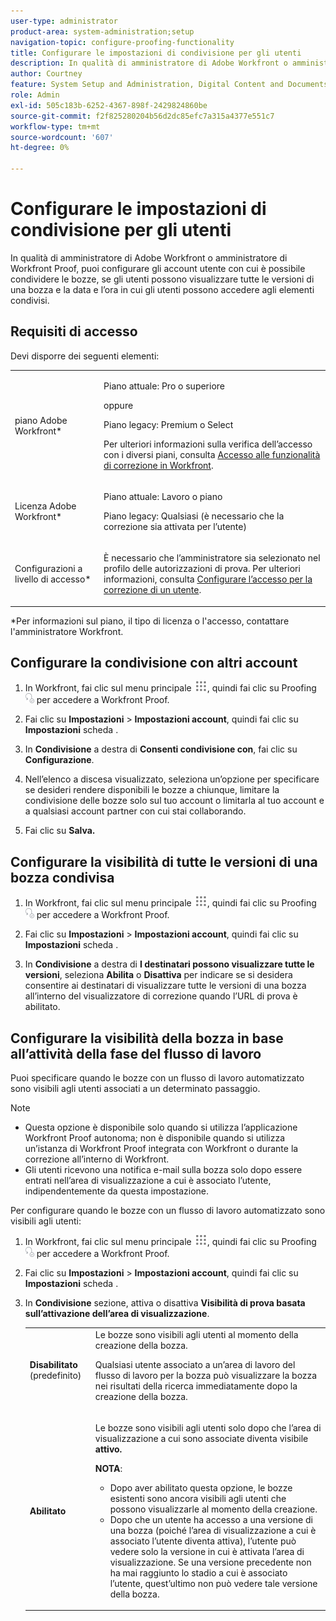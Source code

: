 ```yaml
---
user-type: administrator
product-area: system-administration;setup
navigation-topic: configure-proofing-functionality
title: Configurare le impostazioni di condivisione per gli utenti
description: In qualità di amministratore di Adobe Workfront o amministratore di Workfront Proof, puoi configurare gli account utente con cui è possibile condividere le bozze, se gli utenti possono visualizzare tutte le versioni di una bozza e la data e l’ora in cui gli utenti possono accedere agli elementi condivisi.
author: Courtney
feature: System Setup and Administration, Digital Content and Documents
role: Admin
exl-id: 505c183b-6252-4367-898f-2429824860be
source-git-commit: f2f825280204b56d2dc85efc7a315a4377e551c7
workflow-type: tm+mt
source-wordcount: '607'
ht-degree: 0%

---
```


# Configurare le impostazioni di condivisione per gli utenti

In qualità di amministratore di Adobe Workfront o amministratore di Workfront Proof, puoi configurare gli account utente con cui è possibile condividere le bozze, se gli utenti possono visualizzare tutte le versioni di una bozza e la data e l’ora in cui gli utenti possono accedere agli elementi condivisi.

## Requisiti di accesso

Devi disporre dei seguenti elementi:

<table style="table-layout:auto"> 
 <col> 
 <col> 
 <tbody> 
  <tr> 
   <td role="rowheader">piano Adobe Workfront*</td> 
   <td> <p>Piano attuale: Pro o superiore</p> <p>oppure</p> <p>Piano legacy: Premium o Select</p> <p>Per ulteriori informazioni sulla verifica dell’accesso con i diversi piani, consulta <a href="../../../administration-and-setup/manage-workfront/configure-proofing/access-to-proofing-functionality.md" class="MCXref xref">Accesso alle funzionalità di correzione in Workfront</a>.</p> </td> 
  </tr> 
  <tr> 
   <td role="rowheader">Licenza Adobe Workfront*</td> 
   <td> <p>Piano attuale: Lavoro o piano</p> <p>Piano legacy: Qualsiasi (è necessario che la correzione sia attivata per l’utente)</p> </td> 
  </tr> 
  <tr> 
   <td role="rowheader">Configurazioni a livello di accesso*</td> 
   <td> <p>È necessario che l’amministratore sia selezionato nel profilo delle autorizzazioni di prova. Per ulteriori informazioni, consulta <a href="../../../administration-and-setup/manage-workfront/configure-proofing/configure-a-users-proofing-access.md" class="MCXref xref">Configurare l’accesso per la correzione di un utente</a>.</p> </td> 
  </tr> 
 </tbody> 
</table>

&#42;Per informazioni sul piano, il tipo di licenza o l&#39;accesso, contattare l&#39;amministratore Workfront.

## Configurare la condivisione con altri account

1. In Workfront, fai clic sul menu principale ![](assets/main-menu-icon.png), quindi fai clic su Proofing ![](assets/proofing-in-main-menu.png) per accedere a Workfront Proof.

1. Fai clic su **Impostazioni** > **Impostazioni account**, quindi fai clic su **Impostazioni** scheda .

1. In **Condivisione** a destra di **Consenti condivisione con**, fai clic su **Configurazione**.

1. Nell’elenco a discesa visualizzato, seleziona un’opzione per specificare se desideri rendere disponibili le bozze a chiunque, limitare la condivisione delle bozze solo sul tuo account o limitarla al tuo account e a qualsiasi account partner con cui stai collaborando.
1. Fai clic su **Salva.**

## Configurare la visibilità di tutte le versioni di una bozza condivisa

1. In Workfront, fai clic sul menu principale ![](assets/main-menu-icon.png), quindi fai clic su Proofing ![](assets/proofing-in-main-menu.png) per accedere a Workfront Proof.

1. Fai clic su **Impostazioni** > **Impostazioni account**, quindi fai clic su **Impostazioni** scheda .

1. In **Condivisione** a destra di **I destinatari possono visualizzare tutte le versioni**, seleziona **Abilita** o **Disattiva** per indicare se si desidera consentire ai destinatari di visualizzare tutte le versioni di una bozza all’interno del visualizzatore di correzione quando l’URL di prova è abilitato.

## Configurare la visibilità della bozza in base all’attività della fase del flusso di lavoro

Puoi specificare quando le bozze con un flusso di lavoro automatizzato sono visibili agli utenti associati a un determinato passaggio.

>[!NOTE]
>
>* Questa opzione è disponibile solo quando si utilizza l’applicazione Workfront Proof autonoma; non è disponibile quando si utilizza un’istanza di Workfront Proof integrata con Workfront o durante la correzione all’interno di Workfront.
>* Gli utenti ricevono una notifica e-mail sulla bozza solo dopo essere entrati nell’area di visualizzazione a cui è associato l’utente, indipendentemente da questa impostazione.
>


Per configurare quando le bozze con un flusso di lavoro automatizzato sono visibili agli utenti:

1. In Workfront, fai clic sul menu principale ![](assets/main-menu-icon.png), quindi fai clic su Proofing ![](assets/proofing-in-main-menu.png) per accedere a Workfront Proof.

1. Fai clic su **Impostazioni** > **Impostazioni account**, quindi fai clic su **Impostazioni** scheda .

1. In **Condivisione** sezione, attiva o disattiva **Visibilità di prova basata sull’attivazione dell’area di visualizzazione**.

   <table style="table-layout:auto"> 
    <col> 
    <col> 
    <tbody> 
     <tr> 
      <td role="rowheader"><strong>Disabilitato</strong> (predefinito)</td> 
      <td>Le bozze sono visibili agli utenti al momento della creazione della bozza.<br><p>Qualsiasi utente associato a un’area di lavoro del flusso di lavoro per la bozza può visualizzare la bozza nei risultati della ricerca immediatamente dopo la creazione della bozza.</p></td> 
     </tr> 
     <tr> 
      <td role="rowheader"><strong>Abilitato</strong> </td> 
      <td> <p>Le bozze sono visibili agli utenti solo dopo che l’area di visualizzazione a cui sono associate diventa visibile <strong>attivo.</strong></p> <p><b>NOTA</b>:   
        <ul> 
         <li><em style="font-style: normal;">Dopo aver abilitato questa opzione, le bozze esistenti sono ancora visibili agli utenti che possono visualizzarle al momento della creazione.</em> </li> 
         <li>Dopo che un utente ha accesso a una versione di una bozza (poiché l’area di visualizzazione a cui è associato l’utente diventa attiva), l’utente può vedere solo la versione in cui è attivata l’area di visualizzazione. Se una versione precedente non ha mai raggiunto lo stadio a cui è associato l’utente, quest’ultimo non può vedere tale versione della bozza.</li> 
        </ul> </p> </td> 
     </tr> 
    </tbody> 
   </table>
